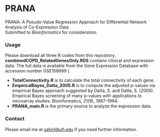 # PRANA

PRANA: A Pseudo-Value Regression Approach for Differential Network Analysis of Co-Expression Data <br />
Submitted to *Bioinformatics* for consideration.

### Usage
Please download all three R codes from this repository. **combinedCOPD_RelatedGenesOnly.RDS** contains clinical and expression data. The full data is available from the Gene Expression Database with accession number GSE158699 (

* **TotalConnectivity.R** is to calculate the total connectivity of each gene. 
* **EmpiricalBayes_Datta_2005.R** is to compute the adjusted p-values via empirical Bayes approach suggested by Datta, S. and Datta, S. (2005). Empirical Bayes screening of many p-values with applications to microarray studies. Bioinformatics, 21(9), 1987–1994. 
* **PRANA_main.R** is the primary source to analyze the expression data.


### Contact
Please email me at sahn1@ufl.edu if you need further information.

